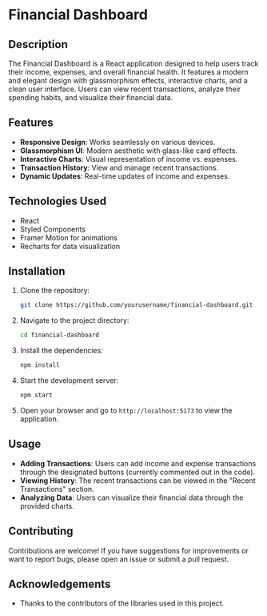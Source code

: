 

# Financial Dashboard

## Description
The Financial Dashboard is a React application designed to help users track their income, expenses, and overall financial health. It features a modern and elegant design with glassmorphism effects, interactive charts, and a clean user interface. Users can view recent transactions, analyze their spending habits, and visualize their financial data.

## Features
- **Responsive Design**: Works seamlessly on various devices.
- **Glassmorphism UI**: Modern aesthetic with glass-like card effects.
- **Interactive Charts**: Visual representation of income vs. expenses.
- **Transaction History**: View and manage recent transactions.
- **Dynamic Updates**: Real-time updates of income and expenses.

## Technologies Used
- React
- Styled Components
- Framer Motion for animations
- Recharts for data visualization

## Installation

1. Clone the repository:
   ```bash
   git clone https://github.com/yourusername/financial-dashboard.git
   ```

2. Navigate to the project directory:
   ```bash
   cd financial-dashboard
   ```

3. Install the dependencies:
   ```bash
   npm install
   ```

4. Start the development server:
   ```bash
   npm start
   ```

5. Open your browser and go to `http://localhost:5173` to view the application.

## Usage
- **Adding Transactions**: Users can add income and expense transactions through the designated buttons (currently commented out in the code).
- **Viewing History**: The recent transactions can be viewed in the "Recent Transactions" section.
- **Analyzing Data**: Users can visualize their financial data through the provided charts.

## Contributing
Contributions are welcome! If you have suggestions for improvements or want to report bugs, please open an issue or submit a pull request.

## Acknowledgements
- Thanks to the contributors of the libraries used in this project.

